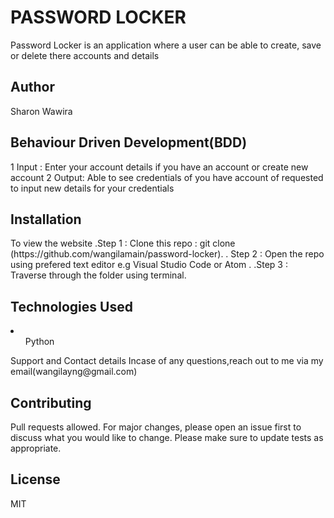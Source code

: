 <h1>PASSWORD LOCKER</h1>
<p>Password Locker is an application where a user can be able to create, save or delete there accounts and details</p>

<h2>Author</h2>
<p>Sharon Wawira</p>

<h2>Behaviour Driven Development(BDD)</h2>
<p>
1 Input : Enter your account details if you have an account or create new account 2 Output: Able to see credentials of you have account of requested to input new details for your credentials</p>

<h2>Installation</h2>
<p>To view the website .Step 1 : Clone this repo : git clone (https://github.com/wangilamain/password-locker). .
Step 2 : Open the repo using prefered text editor e.g Visual Studio Code or Atom . .Step 3 : Traverse through the folder using terminal.</p>

<h2>Technologies Used</h2>
<p><li><ul>Python</ul></li>
Support and Contact details
Incase of any questions,reach out to me via my email(wangilayng@gmail.com)</p>

<h2>Contributing</h2>
<p>Pull requests allowed. For major changes, please open an issue first to discuss what you would like to change. Please make sure to update tests as appropriate.</p>

<h2>License</h2>
<p>MIT</p>